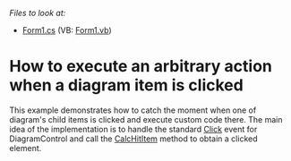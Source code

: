 
*Files to look at:*
* [Form1.cs](./CS/DXSample/Form1.cs) (VB: [Form1.vb](./VB/DXSample/Form1.vb))
# How to execute an arbitrary action when a diagram item is clicked
This example demonstrates how to catch the moment when one of diagram's child items is clicked and execute custom code there. The main idea of the implementation is to handle the standard [Click](https://docs.microsoft.com/en-us/dotnet/api/system.windows.forms.control.click?view=net-5.0) event for DiagramControl and call the [CalcHitItem](https://docs.devexpress.com/WindowsForms/DevExpress.XtraDiagram.DiagramControl.CalcHitItem(System.Drawing.PointF)) method to obtain a clicked element.
